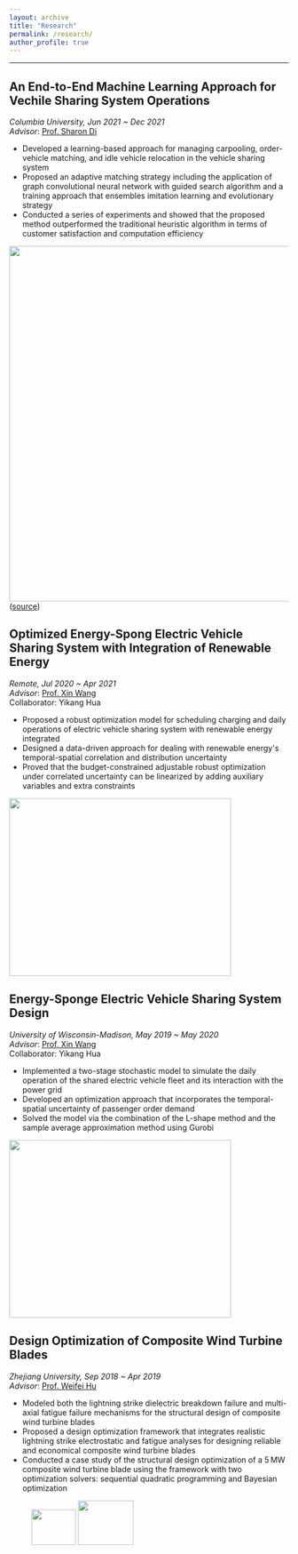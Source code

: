 ```yaml
---
layout: archive
title: "Research"
permalink: /research/
author_profile: true
---
```


------
## An End-to-End Machine Learning Approach for Vechile Sharing System Operations
*Columbia University, Jun 2021 ~ Dec 2021*  
*Advisor*:  [Prof. Sharon Di](https://www.civil.columbia.edu/faculty/sharon-di)

- Developed a learning-based approach for managing carpooling, order-vehicle matching, and idle vehicle relocation in the vehicle sharing system
- Proposed an adaptive matching strategy including the application of graph convolutional neural network with guided search algorithm and a training approach that ensembles imitation learning and evolutionary strategy
- Conducted a series of experiments and showed that the proposed method outperformed the traditional heuristic algorithm in terms of customer satisfaction and computation efficiency

<img width="800" height="640" src="http://www.wentaozhao.org/files/ML_rideshare.PNG"> ([source](https://arxiv.org/pdf/1912.08066.pdf))


## Optimized Energy-Spong Electric Vehicle Sharing System with Integration of Renewable Energy
*Remote, Jul 2020 ~ Apr 2021*  
*Advisor*:  [Prof. Xin Wang](https://directory.engr.wisc.edu/ie/Faculty/Wang_Xin/)  
Collaborator: Yikang Hua  

- Proposed a robust optimization model for scheduling charging and daily operations of electric vehicle sharing system with renewable energy integrated
- Designed a data-driven approach for dealing with renewable energy's temporal-spatial correlation and distribution uncertainty
- Proved that the budget-constrained adjustable robust optimization under correlated uncertainty can be linearized by adding auxiliary variables and extra constraints

<img width="400" height="320" src="http://www.wentaozhao.org/files/EVS_renewable_energy.png">


## Energy-Sponge Electric Vehicle Sharing System Design
*University of Wisconsin-Madison, May 2019 ~ May 2020*  
*Advisor*:  [Prof. Xin Wang](https://directory.engr.wisc.edu/ie/Faculty/Wang_Xin/)  
Collaborator: Yikang Hua  

- Implemented a two-stage stochastic model to simulate the daily operation of the shared electric vehicle fleet and its interaction with the power grid
- Developed an optimization approach that incorporates the temporal-spatial uncertainty of passenger order demand
- Solved the model via the combination of the L-shape method and the sample average approximation method using Gurobi

<img width="400" height="320" src="http://www.wentaozhao.org/files/EVS.jpg">


## Design Optimization of Composite Wind Turbine Blades
*Zhejiang University, Sep 2018 ~ Apr 2019*  
*Advisor*:  [Prof. Weifei Hu](https://person.zju.edu.cn/en/0018087/)

- Modeled both the lightning strike dielectric breakdown failure and multi-axial fatigue failure mechanisms for the structural design of composite wind turbine blades
- Proposed a design optimization framework that integrates realistic lightning strike electrostatic and fatigue analyses for designing reliable and economical composite wind turbine blades
- Conducted a case study of the structural design optimization of a 5 MW composite wind turbine blade using the framework with two optimization solvers: sequential quadratic programming and Bayesian optimization


<figure class="half">
  <img width="80" height="64" src="http://www.wentaozhao.org/files/WindTurbine.png">
  <img width="100" height="80" src="http://www.wentaozhao.org/files/wind_Turbine.png">
</figure>
